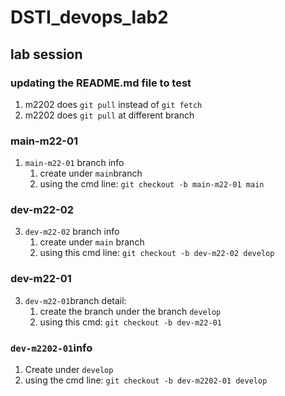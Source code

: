 # DSTI_devops_lab2
## lab session 
### updating the README.md file to test 

1. m2202 does `git pull` instead of `git fetch`
2. m2202 does `git pull` at different branch

### main-m22-01
1. `main-m22-01` branch info
   1. create under `main`branch
   2. using the cmd line: `git checkout -b main-m22-01 main`


### dev-m22-02
3. `dev-m22-02` branch info
   1. create under `main` branch
   2. using this cmd line: `git checkout -b dev-m22-02 develop`


### dev-m22-01
3. `dev-m22-01`branch detail:
   1. create the branch under the branch `develop`
   2. using this cmd: `git checkout -b dev-m22-01`


### `dev-m2202-01`info
1. Create under `develop`
2. using the cmd line: `git checkout -b dev-m2202-01 develop`